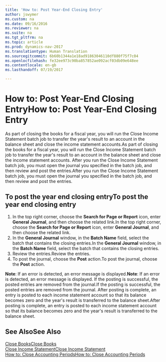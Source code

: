 ```yaml
---
title: 'How to: Post Year-End Closing Entry'
author: jswymer
ms.custom: na
ms.date: 09/16/2016
ms.reviewer: na
ms.suite: na
ms.tgt_pltfrm: na
ms.topic: article
ms.prod: dynamics-nav-2017
ms.translationtype: Human Translation
ms.sourcegitcommit: 6b60b1344a1e18ad91863046110df880f75f7c04
ms.openlocfilehash: fe32ee973c90ba857852ae092acf03db09e648ee
ms.contentlocale: en-gb
ms.lasthandoff: 07/19/2017

---
```

# <a name="how-to-post-year-end-closing-entry"></a><span data-ttu-id="0c3f4-102">How to: Post Year-End Closing Entry</span><span class="sxs-lookup"><span data-stu-id="0c3f4-102">How to: Post Year-End Closing Entry</span></span>
<span data-ttu-id="0c3f4-103">As part of closing the books for a fiscal year, you will run the Close Income Statement batch job to transfer the year's result to an account in the balance sheet and close the income statement accounts.</span><span class="sxs-lookup"><span data-stu-id="0c3f4-103">As part of closing the books for a fiscal year, you will run the Close Income Statement batch job to transfer the year's result to an account in the balance sheet and close the income statement accounts.</span></span> <span data-ttu-id="0c3f4-104">After you run the Close Income Statement batch job, you must open the journal you specified in the batch job, and then review and post the entries.</span><span class="sxs-lookup"><span data-stu-id="0c3f4-104">After you run the Close Income Statement batch job, you must open the journal you specified in the batch job, and then review and post the entries.</span></span>

## <a name="to-post-the-year-end-closing-entry"></a><span data-ttu-id="0c3f4-105">To post the year end closing entry</span><span class="sxs-lookup"><span data-stu-id="0c3f4-105">To post the year end closing entry</span></span>
1. <span data-ttu-id="0c3f4-106">In the top right corner, choose the **Search for Page or Report** icon, enter **General Journal**, and then choose the related link.</span><span class="sxs-lookup"><span data-stu-id="0c3f4-106">In the top right corner, choose the **Search for Page or Report** icon, enter **General Journal**, and then choose the related link.</span></span>
2. <span data-ttu-id="0c3f4-107">In the **General Journal** window, in the **Batch Name** field, select the batch that contains the closing entries.</span><span class="sxs-lookup"><span data-stu-id="0c3f4-107">In the **General Journal** window, in the **Batch Name** field, select the batch that contains the closing entries.</span></span>
3. <span data-ttu-id="0c3f4-108">Review the entries.</span><span class="sxs-lookup"><span data-stu-id="0c3f4-108">Review the entries.</span></span>
4. <span data-ttu-id="0c3f4-109">To post the journal, choose the **Post** action.</span><span class="sxs-lookup"><span data-stu-id="0c3f4-109">To post the journal, choose the **Post** action.</span></span>

<span data-ttu-id="0c3f4-110">**Note**: If an error is detected, an error message is displayed.</span><span class="sxs-lookup"><span data-stu-id="0c3f4-110">**Note**: If an error is detected, an error message is displayed.</span></span> <span data-ttu-id="0c3f4-111">If the posting is successful, the posted entries are removed from the journal.</span><span class="sxs-lookup"><span data-stu-id="0c3f4-111">If the posting is successful, the posted entries are removed from the journal.</span></span> <span data-ttu-id="0c3f4-112">After posting is complete, an entry is posted to each income statement account so that its balance becomes zero and the year's result is transferred to the balance sheet.</span><span class="sxs-lookup"><span data-stu-id="0c3f4-112">After posting is complete, an entry is posted to each income statement account so that its balance becomes zero and the year's result is transferred to the balance sheet.</span></span>

## <a name="see-also"></a><span data-ttu-id="0c3f4-113">See Also</span><span class="sxs-lookup"><span data-stu-id="0c3f4-113">See Also</span></span>
[<span data-ttu-id="0c3f4-114">Close Books</span><span class="sxs-lookup"><span data-stu-id="0c3f4-114">Close Books</span></span>](year-close-books.md)  
[<span data-ttu-id="0c3f4-115">Close Income Statement</span><span class="sxs-lookup"><span data-stu-id="0c3f4-115">Close Income Statement</span></span>](year-close-income-statement.md)  
[<span data-ttu-id="0c3f4-116">How to: Close Accounting Periods</span><span class="sxs-lookup"><span data-stu-id="0c3f4-116">How to: Close Accounting Periods</span></span>](year-close-account-periods.md)  
